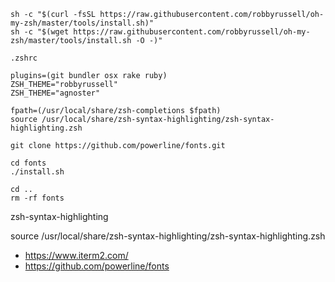 ```
sh -c "$(curl -fsSL https://raw.githubusercontent.com/robbyrussell/oh-my-zsh/master/tools/install.sh)"
sh -c "$(wget https://raw.githubusercontent.com/robbyrussell/oh-my-zsh/master/tools/install.sh -O -)"
```

`.zshrc`

```
plugins=(git bundler osx rake ruby)
ZSH_THEME="robbyrussell"
ZSH_THEME="agnoster"

fpath=(/usr/local/share/zsh-completions $fpath)
source /usr/local/share/zsh-syntax-highlighting/zsh-syntax-highlighting.zsh
```

```
git clone https://github.com/powerline/fonts.git

cd fonts
./install.sh

cd ..
rm -rf fonts
```

zsh-syntax-highlighting

  source /usr/local/share/zsh-syntax-highlighting/zsh-syntax-highlighting.zsh




- https://www.iterm2.com/
- https://github.com/powerline/fonts
